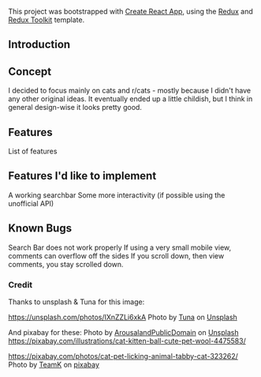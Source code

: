 This project was bootstrapped with [Create React App](https://github.com/facebook/create-react-app), using the [Redux](https://redux.js.org/) and [Redux Toolkit](https://redux-toolkit.js.org/) template.

## Introduction


## Concept

I decided to focus mainly on cats and r/cats - mostly because I didn't have any other original ideas. It eventually ended up a little childish, but I think in general design-wise it looks pretty good.

## Features

List of features

## Features I'd like to implement
A working searchbar
Some more interactivity (if possible using the unofficial API)

## Known Bugs
Search Bar does not work properly
If using a very small mobile view, comments can overflow off the sides
If you scroll down, then view comments, you stay scrolled down.

### Credit 

Thanks to unsplash & Tuna for this image:

https://unsplash.com/photos/IXnZZLi6xkA
Photo by [Tuna](https://unsplash.com/@tunascats?utm_source=unsplash&utm_medium=referral&utm_content=creditCopyText) on [Unsplash](https://unsplash.com/)

And pixabay for these:
Photo by [ArousalandPublicDomain](https://pixabay.com/users/arousalandpublicdomain-7400657/) on [Unsplash](https://unsplash.com/)
https://pixabay.com/illustrations/cat-kitten-ball-cute-pet-wool-4475583/


https://pixabay.com/photos/cat-pet-licking-animal-tabby-cat-323262/
Photo by [TeamK](https://pixabay.com/users/teamk-222368/) on [pixabay](https://pixabay.com/)

